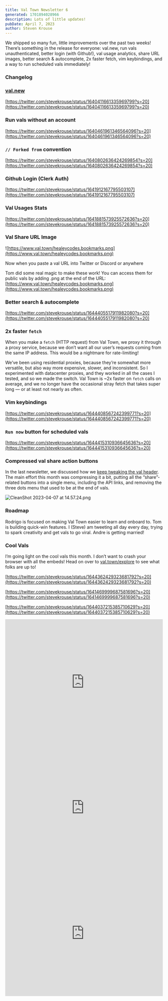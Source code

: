 ```yaml
---
title: Val Town Newsletter 6
generated: 1701894028966
description: Lots of little updates!
pubDate: April 7, 2023
author: Steven Krouse
---
```


We shipped so many fun, little improvements over the past two weeks! There’s something in the release for everyone: val.new, run vals unauthenticated, better login (with Github!), val usage analytics, share URL images, better search & autocomplete, 2x faster fetch, vim keybindings, and a way to run scheduled vals immediately!

### Changelog

### [val.new](https://val.new)

[https://twitter.com/stevekrouse/status/1640411661335969799?s=20](https://twitter.com/stevekrouse/status/1640411661335969799?s=20)

### Run vals without an account

[https://twitter.com/stevekrouse/status/1640461961346564096?s=20](https://twitter.com/stevekrouse/status/1640461961346564096?s=20)

### `// Forked from` convention

[https://twitter.com/stevekrouse/status/1640802636424269854?s=20](https://twitter.com/stevekrouse/status/1640802636424269854?s=20)

### Github Login (Clerk Auth)

[https://twitter.com/stevekrouse/status/1641912167795503107](https://twitter.com/stevekrouse/status/1641912167795503107)

### Val Usages Stats

[https://twitter.com/stevekrouse/status/1641881573925572636?s=20](https://twitter.com/stevekrouse/status/1641881573925572636?s=20)

### Val Share URL Image

![https://www.val.town/healeycodes.bookmarks.png](https://www.val.town/healeycodes.bookmarks.png)

Now when you paste a val URL into Twitter or Discord or anywhere

Tom did some real magic to make these work! You can access them for public vals by adding .png at the end of the URL: [https://www.val.town/healeycodes.bookmarks.png](https://www.val.town/healeycodes.bookmarks.png)

### Better search & autocomplete

[https://twitter.com/stevekrouse/status/1644405517911982080?s=20](https://twitter.com/stevekrouse/status/1644405517911982080?s=20)

### 2x faster `fetch`

When you make a `fetch` (HTTP request) from Val Town, we proxy it through a proxy service, because we don’t want all our user’s requests coming from the same IP address. This would be a nightmare for rate-limiting!

We’ve been using residential proxies, because they’re somewhat more versatile, but also way more expensive, slower, and inconsistent. So I experimented with datacenter proxies, and they worked in all the cases I tested, and so we made the switch. Val Town is ~2x faster on `fetch` calls on average, and we no longer have the occasional stray fetch that takes super long — or at least not nearly as often.

### Vim keybindings

[https://twitter.com/stevekrouse/status/1644408567242399771?s=20](https://twitter.com/stevekrouse/status/1644408567242399771?s=20)

### `Run now` button for scheduled vals

[https://twitter.com/stevekrouse/status/1644415310936645636?s=20](https://twitter.com/stevekrouse/status/1644415310936645636?s=20)

### Compressed val share action buttons

In the last newsletter, we discussed how we [keep tweaking the val header](https://blog.val.town/blog/val-town-newsletter-5#29cca168a9f343c59fc948f9d4f37887). The main effort this month was compressing it a bit, putting all the “share”-related buttons into a single menu, including the API links, and removing the three dots menu that used to be at the end of vals.

![CleanShot 2023-04-07 at 14.57.24.png](./val-town-newsletter-6/cleanshot_2023-04-07_at_145724.png)

### Roadmap

Rodrigo is focused on making Val Town easier to learn and onboard to. Tom is building quick-win features. I (Steve) am tweeting all day every day, trying to spark creativity and get vals to go viral. Andre is getting married!

### Cool Vals

I’m going light on the cool vals this month. I don’t want to crash your browser with all the embeds! Head on over to [val.town/explore](https://www.val.town/explore) to see what folks are up to!

[https://twitter.com/stevekrouse/status/1644362429323681792?s=20](https://twitter.com/stevekrouse/status/1644362429323681792?s=20)

[https://twitter.com/stevekrouse/status/1641469999687581696?s=20](https://twitter.com/stevekrouse/status/1641469999687581696?s=20)

[https://twitter.com/stevekrouse/status/1644037215385710629?s=20](https://twitter.com/stevekrouse/status/1644037215385710629?s=20)

<div class="not-content">
  <iframe src="https://www.val.town/embed/@stevekrouse.easyAQIExample" width="100%" frameborder="no" style="height: 400px;">
    &#x20;
  </iframe>
</div>

<div class="not-content">
  <iframe src="https://www.val.town/embed/@healeycodes.todos" width="100%" frameborder="no" style="height: 400px;">
    &#x20;
  </iframe>
</div>

<div class="not-content">
  <iframe src="https://www.val.town/embed/@maxdrake.chatGPT" width="100%" frameborder="no" style="height: 400px;">
    &#x20;
  </iframe>
</div>
